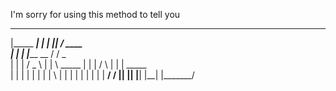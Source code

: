  I'm sorry for using this method to tell you


 
 
 
 
   ______________     __              __       ______           
  |_____    _____|   |  |            |__|     / ____ \
        |  |         |  |_____        __     / /    \_\
        |  |         |  / _   \      |  |    \ \_____
        |  |         |   / \   |     |  |     \_____  \
        |  |         |  |   |  |     |  |           \  |
        |  |         |  |   |  |     |  |     ______/ /
        |__|         |__|   |__|     |__|    |_______/       